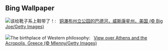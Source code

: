 ## Bing Wallpaper
![](https://www.bing.com/th?id=OHR.BadRiver_ZH-CN0416550169_UHD.jpg&w=1000)该给靴子系上鞋带了！:&nbsp;&ensp;[铜瀑布州立公园的巴德河，威斯康星州，美国 (© Big Joe/Getty Images)](https://www.bing.com/th?id=OHR.BadRiver_ZH-CN0416550169_UHD.jpg)
<br><br/>
![](https://www.bing.com/th?id=OHR.AthensAcropolis_EN-US8385195396_UHD.jpg&w=1000)The birthplace of Western philosophy:&nbsp;&ensp;[View over Athens and the Acropolis, Greece (© Mlenny/Getty Images)](https://www.bing.com/th?id=OHR.AthensAcropolis_EN-US8385195396_UHD.jpg)
<br><br/>
